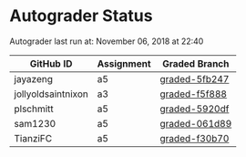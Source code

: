 # Autograder Status
Autograder last run at: November 06, 2018 at 22:40

| GitHub ID | Assignment | Graded Branch |
|-----------|------------|---------------|
| jayazeng | a5 | [graded-5fb247](https://github.com/Fall2018COMP401-001/a5-jayazeng/tree/graded-5fb247) | 
| jollyoldsaintnixon | a3 | [graded-f5f888](https://github.com/Fall2018COMP401-001/a3-jollyoldsaintnixon/tree/graded-f5f888) | 
| plschmitt | a5 | [graded-5920df](https://github.com/Fall2018COMP401-001/a5-plschmitt/tree/graded-5920df) | 
| sam1230 | a5 | [graded-061d89](https://github.com/Fall2018COMP401-001/a5-sam1230/tree/graded-061d89) | 
| TianziFC | a5 | [graded-f30b70](https://github.com/Fall2018COMP401-001/a5-TianziFC/tree/graded-f30b70) | 
